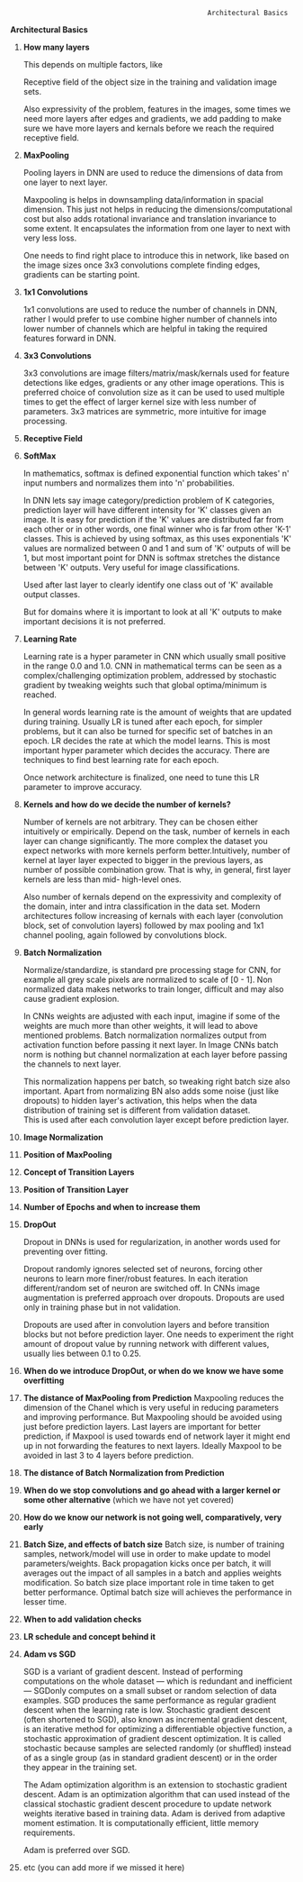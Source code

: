 
                                                     Architectural Basics
                                                     
**Architectural Basics**



1. **How many layers**

   This depends on multiple factors, like 

   Receptive field of the object size in the training and validation image sets.

   Also expressivity of the problem, features in the images, some times we need more layers after edges and gradients, we add padding to make sure we have more layers and kernals before we reach the required receptive field.

   

2. **MaxPooling**

   Pooling layers in DNN are used to reduce the dimensions of data from one layer to next layer.

   Maxpooling is helps in downsampling data/information in spacial dimension.  This just not helps in reducing the dimensions/computational cost but also adds rotational invariance and translation invariance to some extent. It encapsulates the information from one layer to next with very less loss.

   One needs to find right place to introduce this in network, like based on the image sizes once 3x3 convolutions complete finding edges, gradients can be starting point.

   

3. **1x1 Convolutions**

   1x1 convolutions are used to reduce the number of channels in DNN, rather I would prefer to use combine higher number of channels into lower number of channels which are helpful in taking the required features forward in DNN.

   

4. **3x3 Convolutions**

   3x3 convolutions are image filters/matrix/mask/kernals used for feature detections like edges, gradients or any other image operations. This is preferred choice of convolution size as it can be used to used multiple times to get the effect of larger kernel size with less number of parameters. 3x3 matrices are symmetric, more intuitive for image processing. 

   

5. **Receptive Field**

6. **SoftMax**

   In mathematics, softmax is defined exponential function which takes' n' input numbers and normalizes them into 'n' probabilities. 

   In DNN lets say image category/prediction problem of K categories,  prediction layer will have different intensity for 'K' classes given an image. It is easy for prediction if the 'K' values are distributed far from each other or in other words, one final winner who is far from other 'K-1' classes. This is achieved by using softmax, as this uses exponentials 'K' values are normalized between 0 and 1 and sum of 'K' outputs of will be 1, but most important point for DNN is softmax stretches the distance between 'K' outputs. Very useful for image classifications.

   Used after last layer to clearly identify one class out of 'K' available output classes.

   But for domains where it is important to look at all 'K' outputs to make important decisions it is not preferred. 

   

7. **Learning Rate**

   Learning rate is a hyper parameter in CNN which usually small positive in the range 0.0 and 1.0. CNN in mathematical terms can be seen as a complex/challenging  optimization problem, addressed by stochastic gradient by tweaking weights such that global optima/minimum is reached. 

   In general words learning rate is the amount of weights that are updated during training. Usually LR is tuned after each epoch, for simpler problems, but it can also be turned for specific set of batches in an epoch. LR decides the rate at which the model learns. This is most important hyper parameter which decides the accuracy. There are techniques to find best learning rate for each epoch. 

   Once network architecture is finalized, one need to tune this LR parameter to improve accuracy.

   

8. **Kernels and how do we decide the number of kernels?**

   Number of kernels are not arbitrary. They can be chosen either intuitively or empirically. Depend on the task, number of kernels in each layer can change significantly. The more complex the dataset you expect networks with more kernels perform better.Intuitively, number of kernel at layer layer expected to bigger in the previous layers, as number of possible combination grow. That is why, in general, first layer kernels are less than mid- high-level ones.

   Also number of kernals depend on the expressivity and complexity of the domain, inter and intra classification in the data set. Modern architectures follow increasing of kernals with each layer (convolution block, set of convolution layers) followed by max pooling and 1x1 channel pooling, again followed by convolutions block.

9. **Batch Normalization**

   Normalize/standardize, is standard pre processing stage for CNN, for example all grey scale pixels are normalized to scale of [0 - 1].  Non normalized data makes networks to train longer, difficult and may also cause gradient explosion.

   In CNNs weights are adjusted with each input, imagine if some of the weights are much more than other weights, it will lead to above mentioned problems.  Batch normalization normalizes output from activation function before passing it next layer. In Image CNNs batch norm is nothing but channel normalization at each layer before passing the channels to next layer.

   This normalization happens per batch, so tweaking right batch size also important. Apart from normalizing BN also adds some noise (just like dropouts) to hidden layer's activation, this helps when the data distribution of training set is different from validation dataset.  
   This is used after each convolution layer except before prediction layer.

1. **Image Normalization**

2. **Position of MaxPooling**

3. **Concept of Transition Layers**

4. **Position of Transition Layer**

5. **Number of Epochs and when to increase them**

6. **DropOut**

   Dropout in DNNs is used for regularization, in another words used for preventing over fitting. 

   Dropout randomly ignores selected set of neurons, forcing other neurons to learn more finer/robust features. In each iteration different/random set of neuron are switched off.  In CNNs image augmentation is preferred approach over dropouts. Dropouts are used only in training phase but in not validation.

   Dropouts are used after in convolution layers and before transition blocks but not before prediction layer. One needs to experiment the right amount of dropout value by running network with different values, usually lies between 0.1 to 0.25.

   

7. **When do we introduce DropOut, or when do we know we have some overfitting**

8. **The distance of MaxPooling from Prediction**
Maxpooling reduces the dimension of the Chanel which is very useful in reducing parameters and improving performance. But Maxpooling should be avoided using just before prediction layers. Last layers are important for better prediction, if Maxpool is used towards end of network layer it might end up in not forwarding the features to next layers.
Ideally Maxpool to be avoided in last 3 to 4 layers before prediction. 

9. **The distance of Batch Normalization from Prediction**

10. **When do we stop convolutions and go ahead with a larger kernel or some other alternative** (which we have not yet covered)

11. **How do we know our network is not going well, comparatively, very early**

12. **Batch Size, and effects of batch size**
Batch size, is number of training samples, network/model will use in order to make update to model parameters/weights. Back propagation kicks once per batch, it will averages out the impact of all samples in a batch and  applies weights modification. So batch size place important role in time taken to get better performance. 
Optimal batch size will achieves the performance in lesser time. 

13. **When to add validation checks**

14. **LR schedule and concept behind it**

15. **Adam vs SGD**

    SGD is a variant of gradient descent. Instead of performing computations on the whole dataset — which is redundant and inefficient — SGDonly computes on a small subset or random selection of data examples. SGD produces the same performance as regular gradient descent when the learning rate is low. Stochastic gradient descent (often shortened to SGD), also known as incremental gradient descent, is an iterative method for optimizing a differentiable objective function, a stochastic approximation of gradient descent optimization. It is called stochastic because samples are selected randomly (or shuffled) instead of as a single group (as in standard gradient descent) or in the order they appear in the training set.

    The Adam optimization algorithm is an extension to stochastic gradient descent. Adam is an optimization algorithm that can used instead of the classical stochastic gradient descent procedure to update network weights iterative based in training data.
    Adam is derived from adaptive moment estimation. It is computationally efficient, little memory requirements.

    Adam is preferred over SGD.

    

16. etc (you can add more if we missed it here)



